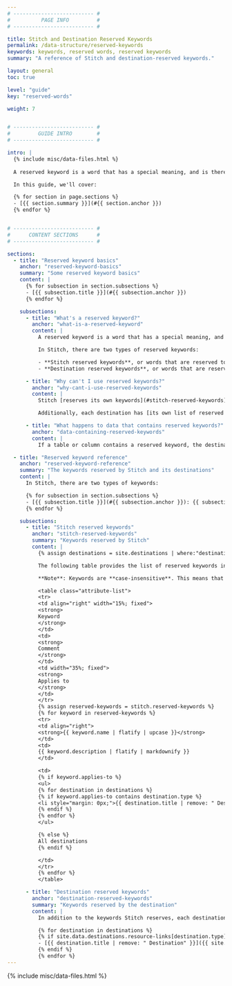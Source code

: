 ```yaml
---
# -------------------------- #
#          PAGE INFO         #
# -------------------------- #

title: Stitch and Destination Reserved Keywords
permalink: /data-structure/reserved-keywords
keywords: keywords, reserved words, reserved keywords
summary: "A reference of Stitch and destination-reserved keywords."

layout: general
toc: true

level: "guide"
key: "reserved-words"

weight: 7


# -------------------------- #
#         GUIDE INTRO        #
# -------------------------- #

intro: |
  {% include misc/data-files.html %}
  
  A reserved keyword is a word that has a special meaning, and is therefore "reserved from use." Reserved keywords are also known as **reserved identifiers**.

  In this guide, we'll cover:

  {% for section in page.sections %}
  - [{{ section.summary }}](#{{ section.anchor }})
  {% endfor %}


# -------------------------- #
#      CONTENT SECTIONS      #
# -------------------------- #

sections:
  - title: "Reserved keyword basics"
    anchor: "reserved-keyword-basics"
    summary: "Some reserved keyword basics"
    content: |
      {% for subsection in section.subsections %}
      - [{{ subsection.title }}](#{{ subsection.anchor }})
      {% endfor %}

    subsections:
      - title: "What's a reserved keyword?"
        anchor: "what-is-a-reserved-keyword"
        content: |
          A reserved keyword is a word that has a special meaning, and is therefore "reserved from use." Reserved keywords are also known as **reserved identifiers**.

          In Stitch, there are two types of reserved keywords:

          - **Stitch reserved keywords**, or words that are reserved to Stitch. For example: The `{{ system-column.prefix }}` prefix used in Stitch system tables and columns.
          - **Destination reserved keywords**, or words that are reserved by a destination.

      - title: "Why can't I use reserved keywords?"
        anchor: "why-cant-i-use-reserved-keywords"
        content: |
          Stitch [reserves its own keywords](#stitch-reserved-keywords) to ensure your data is loaded accurately.

          Additionally, each destination has [its own list of reserved keywords](#destination-reserved-keywords) and its own reasons for reserving those words.

      - title: "What happens to data that contains reserved keywords?"
        anchor: "data-containing-reserved-keywords"
        content: |
          If a table or column contains a reserved keyword, the destination will reject the data and create a record in the [rejected records log]({{ link.destinations.storage.rejected-records | prepend: site.baseurl }}).

  - title: "Reserved keyword reference"
    anchor: "reserved-keyword-reference"
    summary: "The keywords reserved by Stitch and its destinations"
    content: |
      In Stitch, there are two types of keywords:

      {% for subsection in section.subsections %}
      - [{{ subsection.title }}](#{{ subsection.anchor }}): {{ subsection.summary }}
      {% endfor %}

    subsections:
      - title: "Stitch reserved keywords"
        anchor: "stitch-reserved-keywords"
        summary: "Keywords reserved by Stitch"
        content: |
          {% assign destinations = site.destinations | where:"destination",true | sort:"title" %}

          The following table provides the list of reserved keywords in Stitch, the reason, and the destination(s) the keyword applies to.

          **Note**: Keywords are **case-insensitive**. This means that `ABC`, `aBc`, `abc`, etc. are all considered the same.

          <table class="attribute-list">
          <tr>
          <td align="right" width="15%; fixed">
          <strong>
          Keyword
          </strong>
          </td>
          <td>
          <strong>
          Comment
          </strong>
          </td>
          <td width="35%; fixed">
          <strong>
          Applies to
          </strong>
          </td>
          </tr>
          {% assign reserved-keywords = stitch.reserved-keywords %}
          {% for keyword in reserved-keywords %}
          <tr>
          <td align="right">
          <strong>{{ keyword.name | flatify | upcase }}</strong>
          </td>
          <td>
          {{ keyword.description | flatify | markdownify }}
          </td>

          <td>
          {% if keyword.applies-to %}
          <ul>
          {% for destination in destinations %}
          {% if keyword.applies-to contains destination.type %}
          <li style="margin: 0px;">{{ destination.title | remove: " Destination" }}</li>
          {% endif %}
          {% endfor %}
          </ul>

          {% else %}
          All destinations
          {% endif %}

          </td>
          </tr>
          {% endfor %}
          </table>

      - title: "Destination reserved keywords"
        anchor: "destination-reserved-keywords"
        summary: "Keywords reserved by the destination"
        content: |
          In addition to the keywords Stitch reserves, each destination also has its own list of reserved or limited keywords. For more info, including a list of reserved keywords, refer to your destination's official documentation: 

          {% for destination in destinations %}
          {% if site.data.destinations.resource-links[destination.type]reserved-words %}
          - [{{ destination.title | remove: " Destination" }}]({{ site.data.destinations.resource-links[destination.type]reserved-words }}){:target="new"}
          {% endif %}
          {% endfor %}
---
```

{% include misc/data-files.html %}